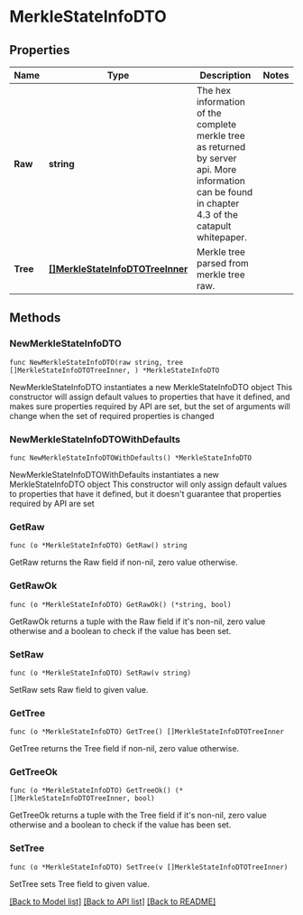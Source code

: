 # MerkleStateInfoDTO

## Properties

Name | Type | Description | Notes
------------ | ------------- | ------------- | -------------
**Raw** | **string** | The hex information of the complete merkle tree as returned by server api. More information can be found in chapter 4.3 of the catapult whitepaper.  | 
**Tree** | [**[]MerkleStateInfoDTOTreeInner**](MerkleStateInfoDTOTreeInner.md) | Merkle tree parsed from merkle tree raw. | 

## Methods

### NewMerkleStateInfoDTO

`func NewMerkleStateInfoDTO(raw string, tree []MerkleStateInfoDTOTreeInner, ) *MerkleStateInfoDTO`

NewMerkleStateInfoDTO instantiates a new MerkleStateInfoDTO object
This constructor will assign default values to properties that have it defined,
and makes sure properties required by API are set, but the set of arguments
will change when the set of required properties is changed

### NewMerkleStateInfoDTOWithDefaults

`func NewMerkleStateInfoDTOWithDefaults() *MerkleStateInfoDTO`

NewMerkleStateInfoDTOWithDefaults instantiates a new MerkleStateInfoDTO object
This constructor will only assign default values to properties that have it defined,
but it doesn't guarantee that properties required by API are set

### GetRaw

`func (o *MerkleStateInfoDTO) GetRaw() string`

GetRaw returns the Raw field if non-nil, zero value otherwise.

### GetRawOk

`func (o *MerkleStateInfoDTO) GetRawOk() (*string, bool)`

GetRawOk returns a tuple with the Raw field if it's non-nil, zero value otherwise
and a boolean to check if the value has been set.

### SetRaw

`func (o *MerkleStateInfoDTO) SetRaw(v string)`

SetRaw sets Raw field to given value.


### GetTree

`func (o *MerkleStateInfoDTO) GetTree() []MerkleStateInfoDTOTreeInner`

GetTree returns the Tree field if non-nil, zero value otherwise.

### GetTreeOk

`func (o *MerkleStateInfoDTO) GetTreeOk() (*[]MerkleStateInfoDTOTreeInner, bool)`

GetTreeOk returns a tuple with the Tree field if it's non-nil, zero value otherwise
and a boolean to check if the value has been set.

### SetTree

`func (o *MerkleStateInfoDTO) SetTree(v []MerkleStateInfoDTOTreeInner)`

SetTree sets Tree field to given value.



[[Back to Model list]](../README.md#documentation-for-models) [[Back to API list]](../README.md#documentation-for-api-endpoints) [[Back to README]](../README.md)



